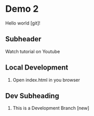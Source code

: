 # Demo 2

Hello world [git]!

## Subheader

Watch tutorial on Youtube

## Local Development

1. Open index.html in you browser

## Dev Subheading

1. This is a Development Branch [new]